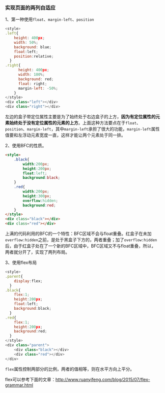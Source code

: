 ### 实现页面的两列自适应

1、第一种使用`float`、`margin-left`、`position`

```javascript
<style>
.left{
    height: 400px;
    width: 50%;
    background: blue;
    float:left;
    position:relative;
  }
.right{
      height: 400px;
      width: 100%;
      background: red;
      float: right;
      margin-left: -50%;
	}
</style>
<div class="left"></div>
<div class="right"></div>
```

​	左边的盒子带定位属性主要是为了始终处于右边盒子的上方，__因为有定位属性的元素始终处于没有定位属性的元素的上方__。上面这种方法要点在于`float`、`position`、`margin-left`，其中`margin-left`承担了很大的功能，`margin-left`属性值要和左浮动元素宽度一直，这样才能让两个元素处于同一排。

2、使用BFC的性质。

```html
<style>
	.black{
      	width:200px;
      	height:200px;
      	float:left;
		background:black;
	}
	.red{
      	width:200px;
      	height:300px;
      	overflow:hidden;
		background:red;
	}
</style>
<div class="black"></div>
<div class="red"></div>
```

上满的代码利用的BFC的一个特性：BFC区域不会与float重叠。红盒子在未加`overflow:hidden`之前，是处于黑盒子下方的，两者重叠；加了`overflow:hidden`后，由于红盒子处在了一个新的BFC区域中，BFC区域又不与float重叠，所以，两者就分开了，实现了两列布局。

3、使用flex布局

```javascript
<style>
.parent{
  	display:flex;
  }
.black{
    flex:1;
    height:200px;
    float:left;
    background:black;
  }
.red{
    flex:1;
    height:200px;
    background:red;
  }
</style>
<div class="parent">
	<div class="black"></div>
	<div class="red"></div>	
</div>
```

`flex`属性控制两部分的比例，两者的值相等，则在水平方向上平分。

flex可以参考下面的文章：http://www.ruanyifeng.com/blog/2015/07/flex-grammar.html